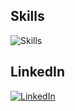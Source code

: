 



## Skills
![Skills](https://img.shields.io/badge/C%23-239120?style=for-the-badge&logo=c-sharp&logoColor=white)

## LinkedIn
[![LinkedIn](https://skillicons.dev/icons?i=linkedin&perline=1)](https://www.linkedin.com/in/canberk-timurlenk/)




